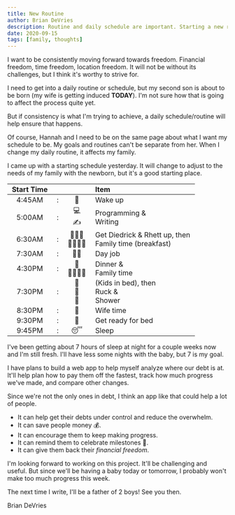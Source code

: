 ```yaml
---
title: New Routine
author: Brian DeVries
description: Routine and daily schedule are important. Starting a new routine with a newborn will be challenging.
date: 2020-09-15
tags: [family, thoughts]
---
```


I want to be consistently moving forward towards freedom. Financial freedom, time freedom, location freedom. It will not be without its challenges, but I think it's worthy to strive for.

I need to get into a daily routine or schedule, but my second son is about to be born (my wife is getting induced **TODAY**). I'm not sure how that is going to affect the process quite yet.

But if consistency is what I'm trying to achieve, a daily schedule/routine will help ensure that happens.

Of course, Hannah and I need to be on the same page about what I want my schedule to be. My goals and routines can't be separate from her. When I change my daily routine, it affects my family.

I came up with a starting schedule yesterday. It will change to adjust to the needs of my family with the newborn, but it's a good starting place.

| Start Time |     |                    | Item                                                       |
| :---------: | :-: | :----------------: | :--------------------------------------------------------- |
|     4:45AM |  :  |         🌄         | Wake up                                                    |
|     5:00AM |  :  |     💻 <br> ✍️     | Programming & <br> Writing                                 |
|     6:30AM |  :  |     👨‍👦‍👦 <br> 👨‍👩‍👦‍👦     | Get Diedrick & Rhett up, then <br> Family time (breakfast) |
|     7:30AM |  :  |         👨‍💻         | Day job                                                    |
|     4:30PM |  :  |     🥘 <br> 👨‍👩‍👦‍👦     | Dinner & <br> Family time                                  |
|     7:30PM |  :  | 🛌 <br> 🚶 <br> 🚿 | (Kids in bed), then <br> Ruck & <br> Shower                |
|     8:30PM |  :  |         💑         | Wife time                                                  |
|     9:30PM |  :  |         🛌         | Get ready for bed                                          |
|     9:45PM |  :  |         😴         | Sleep                                                      |

I've been getting about 7 hours of sleep at night for a couple weeks now and I'm still fresh. I'll have less some nights with the baby, but 7 is my goal.

I have plans to build a web app to help myself analyze where our debt is at. It'll help plan how to pay them off the fastest, track how much progress we've made, and compare other changes.

Since we're not the only ones in debt, I think an app like that could help a lot of people.

- It can help get their debts under control and reduce the overwhelm.
- It can save people money 💰.
- It can encourage them to keep making progress.
- It can remind them to celebrate milestones 🎉.
- It can give them back their _financial freedom_.

I'm looking forward to working on this project. It'll be challenging and useful. But since we'll be having a baby today or tomorrow, I probably won't make too much progress this week.

The next time I write, I'll be a father of 2 boys! See you then.

Brian DeVries

<style>
table {
  border-collapse: collapse;
}
th {
  text-align: center;
  padding: 0.1rem 0.65rem;
  border-bottom: 4px solid var(--black-coffee);
}
td {
  padding: 0.1rem 0.65rem;
  border-top: 1px solid var(--black-coffee);
}
</style>